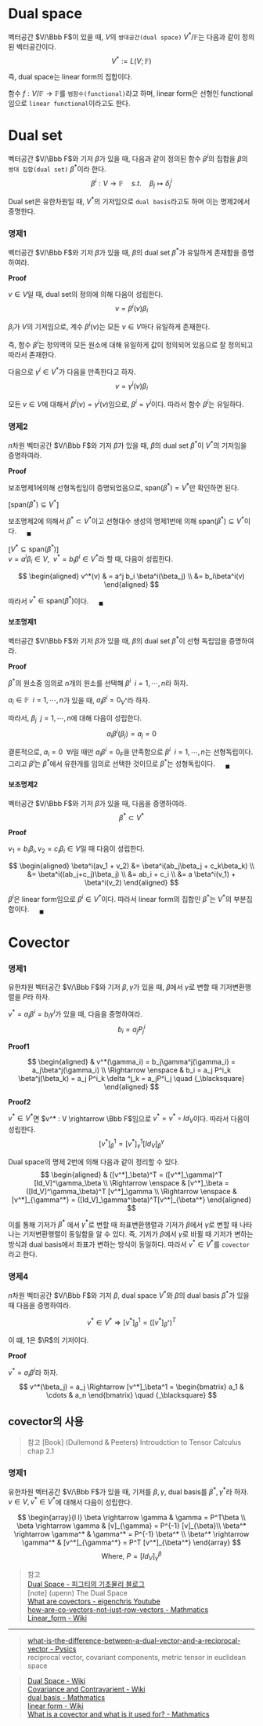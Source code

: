 # Dual space
벡터공간 $V/\Bbb F$이 있을 때, $V$의 `쌍대공간(dual space)` $V^* / \mathbb F$는 다음과 같이 정의된 벡터공간이다.
$$ V^* := L(V; \mathbb F) $$

즉, dual space는 linear form의 집합이다. 

함수 $f : V/\mathbb F \rightarrow \mathbb F$를 `범함수(functional)`라고 하며, linear form은 선형인 functional임으로 `linear functional`이라고도 한다.

# Dual set
벡터공간 $V/\Bbb F$와 기저 $\beta$가 있을 때, 다음과 같이 정의된 함수 $\beta^i$의 집합을 $\beta$의 `쌍대 집합(dual set)` $\beta^*$이라 한다.
$$ \beta^i :V \rightarrow \mathbb F \quad s.t. \quad \beta_j \mapsto \delta^i_j $$

Dual set은 유한차원일 때, $V^*$의 기저임으로 `dual basis`라고도 하며 이는 명제2에서 증명한다.

### 명제1
벡터공간 $V/\Bbb F$와 기저 $\beta$가 있을 때, $\beta$의 dual set $\beta^*$가 유일하게 존재함을 증명하여라.

**Proof**

$v \in V$일 때, dual set의 정의에 의해 다음이 성립한다.
$$ v = \beta^i(v)\beta_i $$

$\beta_i$가 $V$의 기저임으로, 계수 $\beta^i(v)$는 모든 $v \in V$마다 유일하게 존재한다.

즉, 함수 $\beta^i$는 정의역의 모든 원소에 대해 유일하게 값이 정의되어 있음으로 잘 정의되고 따라서 존재한다. 

다음으로 $\gamma^i \in V^*$가 다음을 만족한다고 하자.
$$ v = \gamma^i(v)\beta_i $$

모든 $v \in V$에 대해서 $\beta^i(v) = \gamma^i(v)$임으로, $\beta^i = \gamma^i$이다. 따라서 함수 $\beta^i$는 유일하다.

### 명제2
$n$차원 벡터공간 $V/\Bbb F$와 기저 $\beta$가 있을 때, $\beta$의 dual set $\beta^*$이 $V^*$의 기저임을 증명하여라.

**Proof**

보조명제1에의해 선형독립임이 증명되었음으로, $\text{span}(\beta^*) = V^*$만 확인하면 된다.

[$\text{span}(\beta^*) \subseteq V^*$]  

보조명제2에 의해서 $\beta^* \subset V^*$이고 선형대수 생성의 명제1번에 의해 $\text{span}(\beta^*) \subseteq V^*$이다. $\quad {_\blacksquare}$

[$V^* \subseteq \text{span}(\beta^*)$]  
$v = a^i\beta_i \in V, \enspace v^* = b_i\beta^i \in V^*$라 할 때, 다음이 성립한다.

$$ \begin{aligned} v^*(v) & = a^j b_i \beta^i(\beta_j) \\ &= b_i\beta^i(v) \end{aligned} $$

따라서 $v^* \in \text{span}(\beta^*)$이다. $\quad {_\blacksquare}$

#### 보조명제1
벡터공간 $V/\Bbb F$와 기저 $\beta$가 있을 때, $\beta$의 dual set $\beta^*$이 선형 독립임을 증명하여라.

**Proof**

$\beta^*$의 원소중 임의로 $n$개의 원소를 선택해 $\beta^i \enspace i=1, \cdots, n$라 하자.

$a_i \in \mathbb F \enspace i=1, \cdots, n$가 있을 때, $a_i \beta^i  = 0_{V^*}$라 하자. 

따라서, $\beta_j \enspace j = 1, \cdots, n$에 대해 다음이 성립한다.
$$ a_i \beta^i(\beta_j) = a_j = 0 $$

결론적으로, $a_i = 0 \enspace \forall i$일 때만 $a_i \beta^i = 0_F$을 만족함으로 $\beta^i \enspace i=1, \cdots, n$는 선형독립이다. 그리고 $\beta^i$는 $\beta^*$에서 유한개를 임의로 선택한 것이므로 $\beta^*$는 성형독립이다.  $\quad {_\blacksquare}$

#### 보조명제2
벡터공간 $V/\Bbb F$와 기저 $\beta$가 있을 때, 다음을 증명하여라.
$$ \beta^* \subset V^*  $$

**Proof**

$v_1 = b_i\beta_i, v_2 = c_i\beta_i \in V$일 때 다음이 성립한다.

$$ \begin{aligned} \beta^i(av_1 + v_2) &= \beta^i(ab_j\beta_j + c_k\beta_k) \\ &= \beta^i((ab_j+c_j)\beta_j) \\ &= ab_i + c_i \\ &= a \beta^i(v_1) + \beta^i(v_2) \end{aligned} $$

$\beta^i$은 linear form임으로  $\beta^i \in V^*$이다. 따라서 linear form의 집합인 $\beta^*$는 $V^*$의 부분집합이다. $\quad {_\blacksquare}$

# Covector

### 명제1
유한차원 벡터공간 $V/\Bbb F$와 기저 $\beta, \gamma$가 있을 때, $\beta$에서 $\gamma$로 변할 때 기저변환행렬을 $P$라 하자.

$v^* = a_i\beta^i = b_i\gamma^i$가 있을 때, 다음을 증명하여라.
$$ b_i = a_jP^i_j $$

**Proof1**

$$ \begin{aligned} & v^*(\gamma_i) = b_j\gamma^j(\gamma_i) = a_j\beta^j(\gamma_i) \\ \Rightarrow \enspace & b_i = a_j P^i_k \beta^j(\beta_k) = a_j P^i_k \delta ^j_k = a_jP^i_j \quad {_\blacksquare} \end{aligned} $$

**Proof2**

$v^* \in V^*$면 $v^* : V \rightarrow \Bbb F$임으로 $v^* = v^* \circ Id_V$이다. 따라서 다음이 성립한다.
$$ [v^*]^1_\beta = [v^*]^1_\gamma[Id_V]^\gamma_\beta $$

Dual space의 명제 2번에 의해 다음과 같이 정리할 수 있다.
$$ \begin{aligned} & ([v^*]_\beta)^T = ([v^*]_\gamma)^T [Id_V]^\gamma_\beta \\ \Rightarrow \enspace & [v^*]_\beta = ([Id_V]^\gamma_\beta)^T [v^*]_\gamma \\ \Rightarrow \enspace & [v^*]_{\gamma^*} = ([Id_V]_\gamma^\beta)^T[v^*]_{\beta^*} \end{aligned} $$

이를 통해 기저가 $\beta^*$ 에서 $\gamma^*$로 변할 때 좌표변환행렬과 기저가 $\beta$에서 $\gamma$로 변할 때 나타나는 기저변환행렬이 동일함을 알 수 있다. 즉, 기저가 $\beta$에서 $\gamma$로 바뀔 때 기저가 변하는 방식과 dual basis에서
좌표가 변하는 방식이 동일하다. 따라서 $v^* \in V^*$를 `covector`라고 한다. 


### 명제4
$n$차원 벡터공간 $V/\Bbb F$와 기저 $\beta$, dual space $V^*$와 $\beta$의 dual basis $\beta^*$가 있을 때 다음을 증명하여라.

$$ v^* \in V^* \Rightarrow [v^*]_\beta^1 = ([v^*]_{\beta^*}) ^T $$

이 떄, $1$은 $\R$의 기저이다.

**Proof**

$v^* = a_i\beta^i$라 하자.
$$ v^*(\beta_j) = a_j \Rightarrow [v^*]_\beta^1 = \begin{bmatrix} a_1 & \cdots & a_n \end{bmatrix} \quad {_\blacksquare} $$

## covector의 사용
> 참고
> [Book] (Dullemond & Peeters) Introudction to Tensor Calculus chap 2.1

### 명제1
유한차원 벡터공간 $V/\Bbb F$가 있을 때, 기저를 $\beta, \gamma$, dual basis를 $\beta^*, \gamma^*$라 하자. $v \in V, v^* \in V^*$에 대해서 다음이 성립한다.

$$ \begin{array}{l l} \beta \rightarrow \gamma & \gamma = P^T\beta \\ \beta \rightarrow \gamma & [v]_{\gamma} = P^{-1} [v]_{\beta}\\ \beta^* \rightarrow \gamma^* & \gamma^* = P^{-1} \beta^* \\ \beta^* \rightarrow \gamma^* & [v^*]_{\gamma^*} = P^T [v^*]_{\beta^*} \end{array} $$
$$ \text{Where, } P = [Id_V]^\beta_\gamma  $$

> 참고  
> [Dual Space - 피그티의 기초물리 블로그](https://elementary-physics.tistory.com/16)  
> [note] (upenn) The Dual Space  
> [What are covectors - eigenchris Youtube](https://www.youtube.com/watch?v=LNoQ_Q5JQMY)  
> [how-are-co-vectors-not-just-row-vectors - Mathmatics](https://math.stackexchange.com/questions/3295875/how-are-co-vectors-not-just-row-vectors)  
> [Linear_form - Wiki](https://en.wikipedia.org/wiki/Linear_form)  

  




---

> [what-is-the-difference-between-a-dual-vector-and-a-reciprocal-vector - Pysics](https://physics.stackexchange.com/questions/509334/what-is-the-difference-between-a-dual-vector-and-a-reciprocal-vector)  
> reciprocal vector, covariant components, metric tensor in euclidean space  





> [Dual Space - Wiki](https://en.wikipedia.org/wiki/Dual_space)  
> [Covariance and Contravarient - Wiki](https://en.wikipedia.org/wiki/Covariance_and_contravariance_of_vectors)  
> [dual basis - Mathmatics](https://math.stackexchange.com/questions/1286100/how-do-i-find-a-dual-basis-given-the-following-basis)  
> [linear form - Wiki](https://en.wikipedia.org/wiki/Linear_form#Basis_of_the_dual_space)    
> [What is a covector and what is it used for? - Mathmatics](https://math.stackexchange.com/questions/240491/what-is-a-covector-and-what-is-it-used-for)  